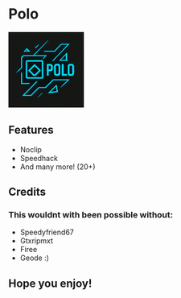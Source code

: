 # Polo

<img src="logo.png" width="150" alt="the mod's logo" />

## Features
- Noclip
- Speedhack
- And many more! (20+)

## Credits

### This wouldnt with been possible without:

- Speedyfriend67
- Gtxripmxt
- Firee
- Geode :)

## Hope you enjoy!
